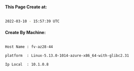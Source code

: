 
   
#### This Page Create at:

```bash

2022-03-10 - 15:57:39 UTC

```

#### Create By Machine:

```bash

Host Name : fv-az28-44

platform  : Linux-5.13.0-1014-azure-x86_64-with-glibc2.31

Ip Local  : 10.1.0.8

```

